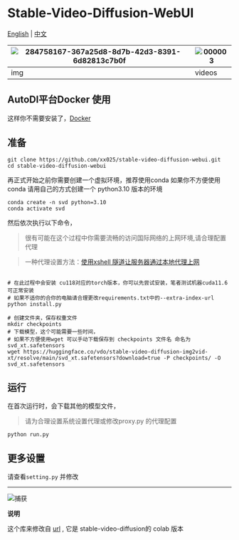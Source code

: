 # Stable-Video-Diffusion-WebUI


[English](README.md) | [中文](README_zh.md)



|![284758167-367a25d8-8d7b-42d3-8391-6d82813c7b0f](https://github.com/xx025/stable-video-diffusion-webui/assets/71559822/00a0be47-a6e6-4c77-9bbc-ff8b5d899cfe) |![000003](https://github.com/xx025/stable-video-diffusion-webui/assets/71559822/8f53ac31-04fe-4e78-bbe0-625e690267cc) |
|---------------------------------|----------------------------------|
| img                     | videos                      |



## AutoDl平台Docker 使用

这样你不需要安装了，[Docker](https://www.codewithgpu.com/i/xx025/stable-video-diffusion-webui/stable-video-diffusion-webui)



## 准备



```shelll
git clone https://github.com/xx025/stable-video-diffusion-webui.git
cd stable-video-diffusion-webui
```
再正式开始之前你需要创建一个虚拟环境，推荐使用conda
如果你不方便使用 conda 请用自己的方式创建一个 python3.10 版本的环境

```shell
conda create -n svd python=3.10 
conda activate svd
```

然后依次执行以下命令，
> 很有可能在这个过程中你需要流畅的访问国际网络的上网环境,请合理配置代理

> 一种代理设置方法：[使用xshell 隧道让服务器通过本地代理上网](https://github.com/xx025/stable-video-diffusion-webui/wiki/%E4%BD%BF%E7%94%A8xshell-%E9%9A%A7%E9%81%93%E8%AE%A9%E6%9C%8D%E5%8A%A1%E5%99%A8%E9%80%9A%E8%BF%87%E6%9C%AC%E5%9C%B0%E4%BB%A3%E7%90%86%E4%B8%8A%E7%BD%91)

```shell

# 在此过程中会安装 cu118对应的torch版本，你可以先尝试安装，笔者测试机器cuda11.6 可正常安装 
# 如果不适你的合你的电脑请合理更改requirements.txt中的--extra-index-url
python install.py

# 创建文件夹，保存权重文件
mkdir checkpoints 
# 下载模型，这个可能需要一些时间，
# 如果不方便使用wget 可以手动下载保存到 checkpoints 文件名 命名为 svd_xt.safetensors
wget https://huggingface.co/vdo/stable-video-diffusion-img2vid-xt/resolve/main/svd_xt.safetensors?download=true -P checkpoints/ -O svd_xt.safetensors
```

## 运行

在首次运行时，会下载其他的模型文件，

> 请为合理设置系统设置代理或修改proxy.py 的代理配置

```shell
python run.py
```

## 更多设置

请查看`setting.py` 并修改


---

![捕获](https://github.com/xx025/stable-video-diffusion-webui/assets/71559822/01750957-a9b4-4d28-9938-578336c2fa90)


**说明**

这个库来修改自 [url](https://github.com/mkshing/notebooks/blob/main/stable_video_diffusion_img2vid.ipynb)  , 它是 stable-video-diffusion的 colab 版本
